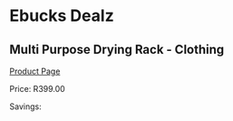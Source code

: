 
# Ebucks Dealz
## Multi Purpose Drying Rack - Clothing
[Product Page](https://www.ebucks.com/web/shop/productSelected.do?prodId=609971992&catId=714962196)

Price: R399.00

Savings: 


	